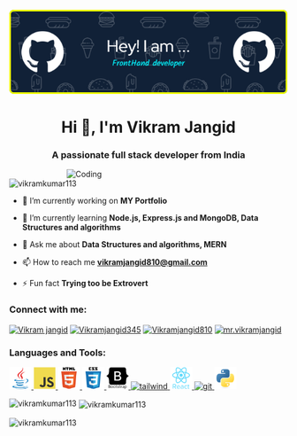 <p align="center">
  <img src="https://github.com/Vikramkumar113/Vikramkumar113/raw/main/github-header-image.png" alt="MasterHead">
</p>


<h1 align="center">Hi 👋, I'm Vikram Jangid</h1>
<h3 align="center">A passionate full stack developer from India</h3>
<img align="right" alt="Coding" width="400" src="https://cdn.dribbble.com/users/1162077/screenshots/3848914/programmer.gif">

<p align="left"> <img src="https://komarev.com/ghpvc/?username=vikramkumar113&label=Profile%20views&color=0e75b6&style=flat" alt="vikramkumar113" /> </p>

- 🔭 I’m currently working on **MY Portfolio**

- 🌱 I’m currently learning **Node.js, Express.js and MongoDB, Data Structures and algorithms**

- 💬 Ask me about **Data Structures and algorithms, MERN**

- 📫 How to reach me **vikramjangid810@gmail.com**

- ⚡ Fun fact **Trying too be Extrovert**

<h3 align="left">Connect with me:</h3>
<p align="left">
<a href="https://www.linkedin.com/in/vikram-jangid-7012aa218/" target="blank"><img align="center" src="https://raw.githubusercontent.com/rahuldkjain/github-profile-readme-generator/master/src/images/icons/Social/linked-in-alt.svg" alt="Vikram jangid" height="30" width="40" /></a>
<a href="https://leetcode.com/Vikramjangid345/" target="blank"><img align="center" src="https://raw.githubusercontent.com/rahuldkjain/github-profile-readme-generator/master/src/images/icons/Social/leet-code.svg" alt="Vikramjangid345" height="30" width="40" /></a>
<a href="https://auth.geeksforgeeks.org/user/vikramjangid810" target="blank"><img align="center" src="https://raw.githubusercontent.com/rahuldkjain/github-profile-readme-generator/master/src/images/icons/Social/geeks-for-geeks.svg" alt="Vikramjangid810" height="30" width="40" /></a>
<a href="https://www.instagram.com/mr.vikramjangid/" target="blank"><img align="center" src="https://raw.githubusercontent.com/rahuldkjain/github-profile-readme-generator/master/src/images/icons/Social/instagram.svg" alt="mr.vikramjangid" height="30" width="40" /></a>
</p>

<h3 align="left">Languages and Tools:</h3>
<p align="left">
 <a href="https://www.java.com" target="_blank" rel="noreferrer"> 
  <img src="https://raw.githubusercontent.com/devicons/devicon/master/icons/java/java-original.svg" alt="java" width="40" height="40"/> </a> 
 <a href="https://developer.mozilla.org/en-US/docs/Web/JavaScript" target="_blank" rel="noreferrer">
  <img src="https://raw.githubusercontent.com/devicons/devicon/master/icons/javascript/javascript-original.svg" alt="javascript" width="40" height="40"/> 
  </a>
   <a href="https://www.w3.org/html/" target="_blank" rel="noreferrer">
  <img src="https://raw.githubusercontent.com/devicons/devicon/master/icons/html5/html5-original-wordmark.svg" alt="html5" width="40" height="40"/> </a> 
  <a href="https://www.w3schools.com/css/" target="_blank" rel="noreferrer"> 
<img src="https://raw.githubusercontent.com/devicons/devicon/master/icons/css3/css3-original-wordmark.svg" alt="css3" width="40" height="40"/> </a>
<a href="https://getbootstrap.com" target="_blank" rel="noreferrer">
<img src="https://raw.githubusercontent.com/devicons/devicon/master/icons/bootstrap/bootstrap-plain-wordmark.svg" alt="bootstrap" width="40" height="40"/> </a>
<a href="https://tailwindcss.com/" target="_blank" rel="noreferrer"> 
  <img src="https://www.vectorlogo.zone/logos/tailwindcss/tailwindcss-icon.svg" alt="tailwind" width="40" height="40"/> </a>
  <a href="https://reactjs.org/" target="_blank" rel="noreferrer">
  <img src="https://raw.githubusercontent.com/devicons/devicon/master/icons/react/react-original-wordmark.svg" alt="react" width="40" height="40"/> 
  </a> 
 <a href="https://git-scm.com/" target="_blank" rel="noreferrer"> 
<img src="https://www.vectorlogo.zone/logos/git-scm/git-scm-icon.svg" alt="git" width="40" height="40"/> </a>
 
  <a href="https://www.python.org" target="_blank" rel="noreferrer"> 
  <img src="https://raw.githubusercontent.com/devicons/devicon/master/icons/python/python-original.svg" alt="python" width="40" height="40"/> 
  </a>
   </p>

<p><img align="left" src="https://github-readme-stats.vercel.app/api/top-langs?username=vikramkumar113&show_icons=true&locale=en&layout=compact" alt="vikramkumar113" /></p>

<p>&nbsp;<img align="center" src="https://github-readme-stats.vercel.app/api?username=vikramkumar113&show_icons=true&locale=en" alt="vikramkumar113" /></p>

<p><img align="center" src="https://github-readme-streak-stats.herokuapp.com/?user=vikramkumar113&" alt="vikramkumar113" /></p>
